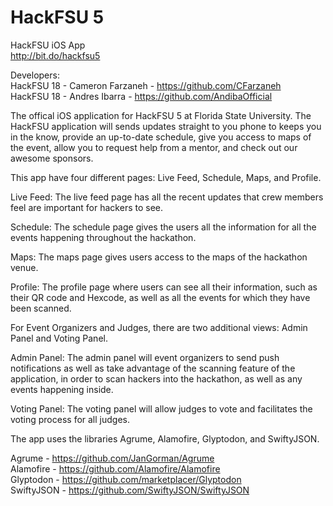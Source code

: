 <h1>HackFSU 5</h1>

HackFSU iOS App <br/>
http://bit.do/hackfsu5 <br/>

Developers: <br/>
HackFSU 18 - Cameron Farzaneh - https://github.com/CFarzaneh <br/>
HackFSU 18 - Andres Ibarra - https://github.com/AndibaOfficial <br/>

The offical iOS application for HackFSU 5 at Florida State University. The HackFSU application will sends updates straight to you phone to keeps you in the know, provide an up-to-date schedule, give you access to maps of the event, allow you to request help from a mentor, and check out our awesome sponsors.

This app have four different pages: Live Feed, Schedule, Maps, and Profile. 

Live Feed: The live feed page has all the recent updates that crew members feel are important for hackers to see.

Schedule: The schedule page gives the users all the information for all the events happening throughout the hackathon.  

Maps: The maps page gives users access to the maps of the hackathon venue. 

Profile: The profile page where users can see all their information, such as their QR code and Hexcode, as well as all the events for which they have been scanned.


For Event Organizers and Judges, there are two additional views: Admin Panel and Voting Panel.

Admin Panel: The admin panel will event organizers to send push notifications as well as take advantage of the scanning feature of the application, in order to scan hackers into the hackathon, as well as any events happening inside.

Voting Panel: The voting panel will allow judges to vote and facilitates the voting process for all judges.

The app uses the libraries Agrume, Alamofire, Glyptodon, and SwiftyJSON.

Agrume - https://github.com/JanGorman/Agrume <br />
Alamofire - https://github.com/Alamofire/Alamofire <br />
Glyptodon - https://github.com/marketplacer/Glyptodon <br />
SwiftyJSON - https://github.com/SwiftyJSON/SwiftyJSON <br />
